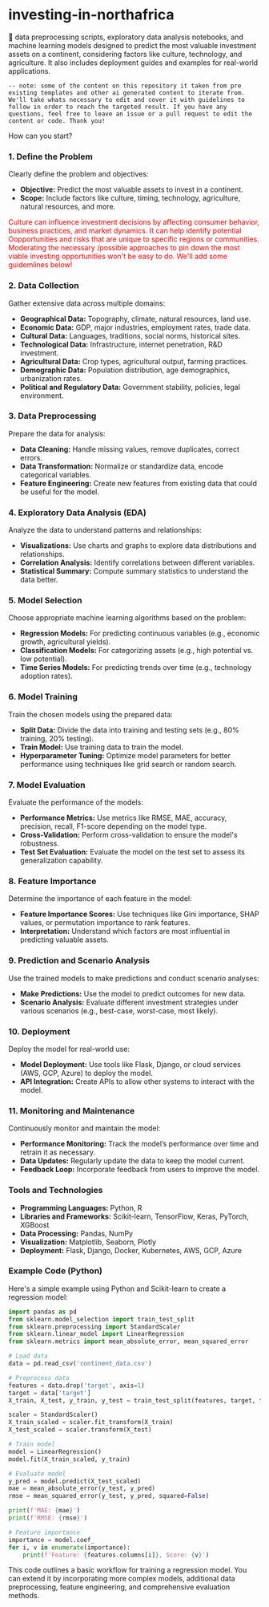 # investing-in-northafrica
🌌 data preprocessing scripts, exploratory data analysis notebooks, and machine learning models designed to predict the most valuable investment assets on a continent, considering factors like culture, technology, and agriculture. It also includes deployment guides and examples for real-world applications.

`-- note: some of the content on this repository it taken from pre existing templates and other ai generated content to iterate from. We'll take whats necessary to edit and cover it with guidelines to follow in order to reach the targeted result. If you have any questions, feel free to leave an issue or a pull request to edit the content or code. Thank you!`

How can you start? 

### 1. Define the Problem
Clearly define the problem and objectives:
- **Objective:** Predict the most valuable assets to invest in a continent.
- **Scope:** Include factors like culture, timing, technology, agriculture, natural resources, and more.


<p style="color: red;">
Culture can influence investment decisions by affecting consumer behavior, business practices, and market dynamics. It can help identify potential Oopportunities and risks that are unique to specific regions or communities. Moderating the necessary /possible approaches to pin down the most viable investing opportunities won't be easy to do. We'll add some guidemlines below!
</p>




### 2. Data Collection
Gather extensive data across multiple domains:
- **Geographical Data:** Topography, climate, natural resources, land use.
- **Economic Data:** GDP, major industries, employment rates, trade data.
- **Cultural Data:** Languages, traditions, social norms, historical sites.
- **Technological Data:** Infrastructure, internet penetration, R&D investment.
- **Agricultural Data:** Crop types, agricultural output, farming practices.
- **Demographic Data:** Population distribution, age demographics, urbanization rates.
- **Political and Regulatory Data:** Government stability, policies, legal environment.

### 3. Data Preprocessing
Prepare the data for analysis:
- **Data Cleaning:** Handle missing values, remove duplicates, correct errors.
- **Data Transformation:** Normalize or standardize data, encode categorical variables.
- **Feature Engineering:** Create new features from existing data that could be useful for the model.

### 4. Exploratory Data Analysis (EDA)
Analyze the data to understand patterns and relationships:
- **Visualizations:** Use charts and graphs to explore data distributions and relationships.
- **Correlation Analysis:** Identify correlations between different variables.
- **Statistical Summary:** Compute summary statistics to understand the data better.

### 5. Model Selection
Choose appropriate machine learning algorithms based on the problem:
- **Regression Models:** For predicting continuous variables (e.g., economic growth, agricultural yields).
- **Classification Models:** For categorizing assets (e.g., high potential vs. low potential).
- **Time Series Models:** For predicting trends over time (e.g., technology adoption rates).

### 6. Model Training
Train the chosen models using the prepared data:
- **Split Data:** Divide the data into training and testing sets (e.g., 80% training, 20% testing).
- **Train Model:** Use training data to train the model.
- **Hyperparameter Tuning:** Optimize model parameters for better performance using techniques like grid search or random search.

### 7. Model Evaluation
Evaluate the performance of the models:
- **Performance Metrics:** Use metrics like RMSE, MAE, accuracy, precision, recall, F1-score depending on the model type.
- **Cross-Validation:** Perform cross-validation to ensure the model's robustness.
- **Test Set Evaluation:** Evaluate the model on the test set to assess its generalization capability.

### 8. Feature Importance
Determine the importance of each feature in the model:
- **Feature Importance Scores:** Use techniques like Gini importance, SHAP values, or permutation importance to rank features.
- **Interpretation:** Understand which factors are most influential in predicting valuable assets.

### 9. Prediction and Scenario Analysis
Use the trained models to make predictions and conduct scenario analyses:
- **Make Predictions:** Use the model to predict outcomes for new data.
- **Scenario Analysis:** Evaluate different investment strategies under various scenarios (e.g., best-case, worst-case, most likely).

### 10. Deployment
Deploy the model for real-world use:
- **Model Deployment:** Use tools like Flask, Django, or cloud services (AWS, GCP, Azure) to deploy the model.
- **API Integration:** Create APIs to allow other systems to interact with the model.

### 11. Monitoring and Maintenance
Continuously monitor and maintain the model:
- **Performance Monitoring:** Track the model’s performance over time and retrain it as necessary.
- **Data Updates:** Regularly update the data to keep the model current.
- **Feedback Loop:** Incorporate feedback from users to improve the model.

### Tools and Technologies
- **Programming Languages:** Python, R
- **Libraries and Frameworks:** Scikit-learn, TensorFlow, Keras, PyTorch, XGBoost
- **Data Processing:** Pandas, NumPy
- **Visualization:** Matplotlib, Seaborn, Plotly
- **Deployment:** Flask, Django, Docker, Kubernetes, AWS, GCP, Azure

### Example Code (Python)

Here's a simple example using Python and Scikit-learn to create a regression model:

```python
import pandas as pd
from sklearn.model_selection import train_test_split
from sklearn.preprocessing import StandardScaler
from sklearn.linear_model import LinearRegression
from sklearn.metrics import mean_absolute_error, mean_squared_error

# Load data
data = pd.read_csv('continent_data.csv')

# Preprocess data
features = data.drop('target', axis=1)
target = data['target']
X_train, X_test, y_train, y_test = train_test_split(features, target, test_size=0.2, random_state=42)

scaler = StandardScaler()
X_train_scaled = scaler.fit_transform(X_train)
X_test_scaled = scaler.transform(X_test)

# Train model
model = LinearRegression()
model.fit(X_train_scaled, y_train)

# Evaluate model
y_pred = model.predict(X_test_scaled)
mae = mean_absolute_error(y_test, y_pred)
rmse = mean_squared_error(y_test, y_pred, squared=False)

print(f'MAE: {mae}')
print(f'RMSE: {rmse}')

# Feature importance
importance = model.coef_
for i, v in enumerate(importance):
    print(f'Feature: {features.columns[i]}, Score: {v}')
```

This code outlines a basic workflow for training a regression model. You can extend it by incorporating more complex models, additional data preprocessing, feature engineering, and comprehensive evaluation methods.


